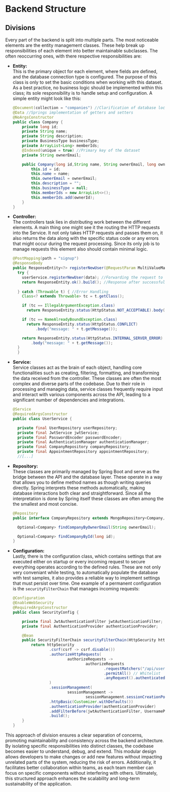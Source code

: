 # Backend Structure

## **Divisions**
Every part of the backend is split into multiple parts. The most noticeable elements are the entity management classes. These help break up responsibilities of each element into better maintainable subclasses. The often reoccurring ones, with there respective responsibilities are:

- **Entity:** <br>
    This is the primary object for each element, where fields are defined, and the database connection type is configured. The purpose of this class is only to set the basic conditions when working with this dataset. As a best practice, no business logic should be implemented within this class; its sole responsibility is to handle setup and configuration. A simple entity might look like this:
    ```java
    @Document(collection = "companies") //Clarification of database location
    @Data //Springs implementation of getters and setters
    @NoArgsConstructor
    public class Company {
        private long id;
        private String name;
        private String description;
        private BusinessType businessType;
        private ArrayList<Long> memberIds;
        @Indexed(unique = true) //Primary key of the dataset
        private String ownerEmail;
    
        public Company(long id,String name, String ownerEmail, long ownerId) {
            this.id = id;
            this.name = name;
            this.ownerEmail = ownerEmail;
            this.description = "";
            this.businessType = null;
            this.memberIds = new ArrayList<>();
            this.memberIds.add(ownerId);
        }
    }
    ```

- **Controller:** <br>
    The controllers task lies in distributing work between the different elements. A main thing one might see it the routing the HTTP requests into the Service. It not only takes HTTP requests and passes them on, it also returns the data along with the specific status code or any errors that might occur during the request processing. Since its only job is to manage requests this element also should contain minimal logic.
    ```java
    @PostMapping(path = "signup")
    @ResponseBody
    public ResponseEntity<?> registerNewUser(@RequestParam MultiValueMap<String, String> data) {
      try {
        userService.registerNewUser(data); //Forwarding the request to the service
        return ResponseEntity.ok().build(); //Response after successful operation with code 200
      
      } catch (Throwable t) { //Error Handling
        Class<? extends Throwable> tc = t.getClass();

        if (tc == IllegalArgumentException.class)
          return ResponseEntity.status(HttpStatus.NOT_ACCEPTABLE).body("message: " + t.getMessage());

        if (tc == NameAlreadyBoundException.class)
          return ResponseEntity.status(HttpStatus.CONFLICT)
              .body("message: " + t.getMessage());

        return ResponseEntity.status(HttpStatus.INTERNAL_SERVER_ERROR)
            .body("message: " + t.getMessage());
      }
      }
    ```

- **Service:** <br>
    Service classes act as the brain of each object, handling core functionalities such as creating, filtering, formatting, and transforming the data received from the controller. These classes are often the most complex and diverse parts of the codebase. Due to their role in processing and managing data, service classes frequently require input and interact with various components across the API, leading to a significant number of dependencies and integrations.
    ```java
    @Service
    @RequiredArgsConstructor
    public class UserService {
    
      private final UserRepository userRepository;
      private final JwtService jwtService;
      private final PasswordEncoder passwordEncoder;
      private final AuthenticationManager authenticationManager;
      private final CompanyRepository companyRepository;
      private final AppointmentRepository appointmentRepository;
      //[...]

    ```

- **Repository:** <br>
    These classes are primarily managed by Spring Boot and serve as the bridge between the API and the database layer. These operate in a way that allows you to define method names as though writing queries directly. Spring interprets these methods automatically,  making database interactions both clear and straightforward. Since all the interpretation is done by Spring itself these classes are often among the the smallest and most concise. 
    ```java
    @Repository
    public interface CompanyRepository extends MongoRepository<Company, Long> {

      Optional<Company> findCompanyByOwnerEmail(String ownerEmail);

      Optional<Company> findCompanyById(long id);
    }
    ```

- **Configuration:** <br>
    Lastly, there is the configuration class, which contains settings that are executed either on startup or every incoming request to secure everything operates according to the defined rules. These are not only very conveniant while testing, to automatically populate the database with test samples, it also provides a reliable way to implement settings that must persist over time. One example of a permanent configuration is the `securityFilterChain` that manages incoming requests:
    ```java
    @Configuration
    @EnableWebSecurity
    @RequiredArgsConstructor
    public class SecurityConfig {

        private final JwtAuthenticationFilter jwtAuthenticationFilter;
        private final AuthenticationProvider authenticationProvider;

        @Bean
        public SecurityFilterChain securityFilterChain(HttpSecurity httpSecurity) throws Exception {
            return httpSecurity
                    .csrf(csrf -> csrf.disable())
                    .authorizeHttpRequests(
                            authorizeRequests ->
                                    authorizeRequests
                                            .requestMatchers("/api/user/login", "/api/user/signup", "/graphql/**")
                                            .permitAll() // Whitelist
                                            .anyRequest().authenticated() // Everything else should be authenticated
                    )
                    .sessionManagement(
                            sessionManagement ->
                                    sessionManagement.sessionCreationPolicy(SessionCreationPolicy.STATELESS))
                    .httpBasic(Customizer.withDefaults())
                    .authenticationProvider(authenticationProvider)
                    .addFilterBefore(jwtAuthenticationFilter, UsernamePasswordAuthenticationFilter.class)
                    .build();
        }
    }
    ```

This approach of division ensures a clear separation of concerns, promoting maintainability and consistency across the backend architecture. By isolating specific responsibilities into distinct classes, the codebase becomes easier to understand, debug, and extend. This modular design allows developers to make changes or add new features without impacting unrelated parts of the system, reducing the risk of errors. Additionally, it facilitates better collaboration within teams, as each team member can focus on specific components without interfering with others. Ultimately, this structured approach enhances the scalability and long-term sustainability of the application.